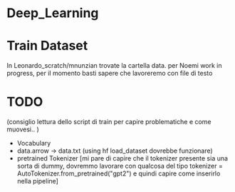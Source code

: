 # Deep_Learning

# Train Dataset
In Leonardo_scratch/mnunzian trovate la cartella data.
per Noemi work in progress, per il momento basti sapere che lavoreremo con file di testo

# TODO
(consiglio lettura dello script di train per capire problematiche e come muovesi.. )

- Vocabulary
- data.arrow -> data.txt (using hf load_dataset dovrebbe funzionare)
- pretrained Tokenizer  [mi pare di capire che il tokenizer presente sia una sorta di dummy, dovremmo lavorare con 
qualcosa del tipo tokenizer = AutoTokenizer.from_pretrained("gpt2") e quindi capire come inserirlo nella pipeline]
